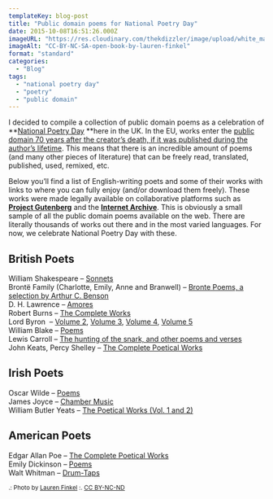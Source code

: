 ```yaml
---
templateKey: blog-post
title: "Public domain poems for National Poetry Day"
date: 2015-10-08T16:51:26.000Z
imageURL: "https://res.cloudinary.com/thekdizzler/image/upload/white_market/2015/10/CC-BY-NC-SA-open-book-by-lauren-finkel.jpg"
imageAlt: "CC-BY-NC-SA-open-book-by-lauren-finkel"
format: "standard"
categories:
  - "Blog"
tags:
  - "national poetry day"
  - "poetry"
  - "public domain"
---
```

I decided to compile a collection of public domain poems as a celebration of **[National Poetry Day](https://en.wikipedia.org/wiki/National_Poetry_Day) **here in the UK. In the EU, works enter the [public domain 70 years after the creator’s death, if it was published during the author’s lifetime](https://en.wikipedia.org/wiki/2014_in_public_domain#Entering_the_public_domain_in_Europe). This means that there is an incredible amount of poems (and many other pieces of literature) that can be freely read, translated, published, used, remixed, etc.

Below you’ll find a list of English-writing poets and some of their works with links to where you can fully enjoy (and/or download them freely). These works were made legally available on collaborative platforms such as **[Project Gutenberg](https://www.gutenberg.org/)** and the [**Internet Archive**](https://archive.org). This is obviously a small sample of all the public domain poems available on the web. There are literally thousands of works out there and in the most varied languages. For now, we celebrate National Poetry Day with these.

British Poets
-------------

William Shakespeare – [Sonnets  
](https://archive.org/details/sonnets_00shakuoft)Brontë Family (Charlotte, Emily, Anne and Branwell) – [Bronte Poems, a selection by Arthur C. Benson](https://archive.org/details/brontepoems030870mbp)  
D. H. Lawrence – [Amores](http://www.gutenberg.org/ebooks/22531)  
Robert Burns – [The Complete Works](http://www.gutenberg.org/ebooks/18500)  
Lord Byron  – [Volume 2](http://www.gutenberg.org/ebooks/25340 "ebook:25340"), [Volume 3](http://www.gutenberg.org/ebooks/21811 "ebook:21811"), [Volume 4](http://www.gutenberg.org/ebooks/20158 "ebook:20158"), [Volume 5](http://www.gutenberg.org/ebooks/23475 "ebook:23475")  
William Blake – [Poems](https://archive.org/details/blakespoems00blakuoft)  
Lewis Carroll – [The hunting of the snark, and other poems and verses](https://archive.org/details/cu31924013341106)  
John Keats, Percy Shelley – [The Complete Poetical Works](https://archive.org/details/completepoetical030458mbp)

Irish Poets
-----------

Oscar Wilde – [Poems](https://archive.org/details/poemsbywilde00wilduoft)  
James Joyce – [Chamber Music](http://www.gutenberg.org/ebooks/2817)  
William Butler Yeats – [The Poetical Works (Vol. 1 and 2)](https://archive.org/details/poeticalworkswi00yeatgoog)

American Poets
--------------

Edgar Allan Poe – [The Complete Poetical Works](https://archive.org/details/completepoetical00poeeiala)  
Emily Dickinson – [Poems](https://archive.org/details/Poemsofemilydick00dick_201303)  
Walt Whitman – [Drum-Taps](http://www.gutenberg.org/ebooks/8801)

<small>.: Photo by <a href="https://www.flickr.com/photos/-followthemusic-/6415466653/" target="blank">Lauren Finkel</a> :. <a href="https://creativecommons.org/licenses/by-nc-nd/2.0/" target="blank">CC BY-NC-ND</a></small>